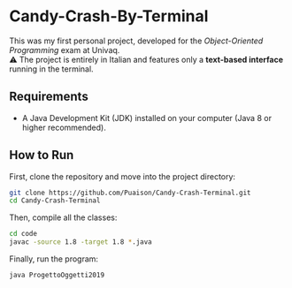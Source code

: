 # Candy-Crash-By-Terminal

This was my first personal project, developed for the *Object-Oriented Programming* exam at Univaq.  
⚠️ The project is entirely in Italian and features only a **text-based interface** running in the terminal.

## Requirements
- A Java Development Kit (JDK) installed on your computer (Java 8 or higher recommended).

## How to Run

First, clone the repository and move into the project directory:
```bash
git clone https://github.com/Puaison/Candy-Crash-Terminal.git
cd Candy-Crash-Terminal
```
Then, compile all the classes:
```bash
cd code
javac -source 1.8 -target 1.8 *.java
```
Finally, run the program:
```bash
java ProgettoOggetti2019
```
